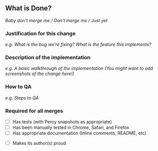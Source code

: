 ## What is Done?

_Baby don't merge me / Don't merge me / Just yet_

### Justification for this change

_e.g. What is the bug we're fixing? What is the feature this implements?_

### Description of the implementation

_e.g. A basic walkthrough of the implementation (You might want to add screenshots of the change here!)_

### How to QA

_e.g. Steps to QA_

### Required for all merges

- [ ] Has tests (with Percy snapshots as appropriate)
- [ ] Has been manually tested in Chrome, Safari, and Firefox
- [ ] Has appropriate documentation (Inline comments, README, etc)
<!-- - [ ] Has a plan for immediate deployment after merge -->
- [ ] Makes its author(s) proud

<!-- ### Required for shipping a feature

##### Shipping behind a flag

- [ ] Has a plan for Insiders email announcement

##### Shipping fo' real

- [ ] Has a plan for a changelog entry
- [ ] Has a plan for blog post (with video walkthroughs as necessary)
- [ ] Has a plan for Monthly email announcement -->
